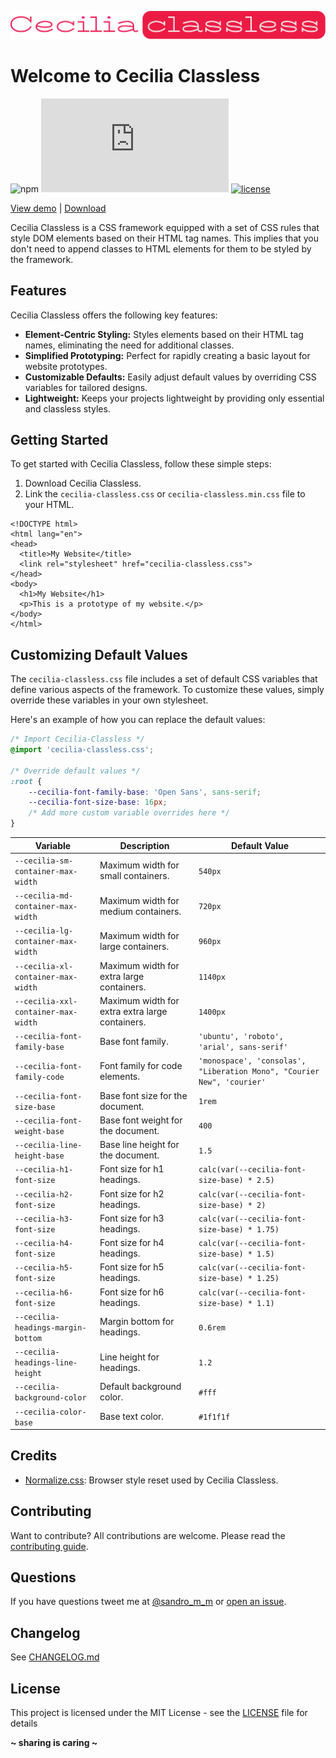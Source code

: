 ![Cecilia Classless](docs/assets/logo-cecilia-classless.svg)

# Welcome to Cecilia Classless

![npm](https://img.shields.io/npm/v/cecilia-classless?color=%230374B4)
![gzip size](https://img.badgesize.io/SandroMiguel/cecilia-classless/master/dist/cecilia-classless.min.css?compression=gzip&color=blue)
[![license](https://img.shields.io/badge/License-MIT-blue.svg?style=flat)](LICENSE)

[View demo](https://sandromiguel.github.io/cecilia-classless) | [Download](https://github.com/SandroMiguel/cecilia-classless/releases/latest)

Cecilia Classless is a CSS framework equipped with a set of CSS rules that style DOM elements based on their HTML tag names. This implies that you don't need to append classes to HTML elements for them to be styled by the framework.

## Features

Cecilia Classless offers the following key features:

-   **Element-Centric Styling:** Styles elements based on their HTML tag names, eliminating the need for additional classes.
-   **Simplified Prototyping:** Perfect for rapidly creating a basic layout for website prototypes.
-   **Customizable Defaults:** Easily adjust default values by overriding CSS variables for tailored designs.
-   **Lightweight:** Keeps your projects lightweight by providing only essential and classless styles.

## Getting Started

To get started with Cecilia Classless, follow these simple steps:

1. Download Cecilia Classless.
2. Link the `cecilia-classless.css` or `cecilia-classless.min.css` file to your HTML.

```
<!DOCTYPE html>
<html lang="en">
<head>
  <title>My Website</title>
  <link rel="stylesheet" href="cecilia-classless.css">
</head>
<body>
  <h1>My Website</h1>
  <p>This is a prototype of my website.</p>
</body>
</html>
```

## Customizing Default Values

The `cecilia-classless.css` file includes a set of default CSS variables that define various aspects of the framework. To customize these values, simply override these variables in your own stylesheet.

Here's an example of how you can replace the default values:

```css
/* Import Cecilia-Classless */
@import 'cecilia-classless.css';

/* Override default values */
:root {
    --cecilia-font-family-base: 'Open Sans', sans-serif;
    --cecilia-font-size-base: 16px;
    /* Add more custom variable overrides here */
}
```

| Variable                            | Description                                     | Default Value                                                          |
| ----------------------------------- | ----------------------------------------------- | ---------------------------------------------------------------------- |
| `--cecilia-sm-container-max-width`  | Maximum width for small containers.             | `540px`                                                                |
| `--cecilia-md-container-max-width`  | Maximum width for medium containers.            | `720px`                                                                |
| `--cecilia-lg-container-max-width`  | Maximum width for large containers.             | `960px`                                                                |
| `--cecilia-xl-container-max-width`  | Maximum width for extra large containers.       | `1140px`                                                               |
| `--cecilia-xxl-container-max-width` | Maximum width for extra extra large containers. | `1400px`                                                               |
| `--cecilia-font-family-base`        | Base font family.                               | `'ubuntu', 'roboto', 'arial', sans-serif'`                             |
| `--cecilia-font-family-code`        | Font family for code elements.                  | `'monospace', 'consolas', "Liberation Mono", "Courier New", 'courier'` |
| `--cecilia-font-size-base`          | Base font size for the document.                | `1rem`                                                                 |
| `--cecilia-font-weight-base`        | Base font weight for the document.              | `400`                                                                  |
| `--cecilia-line-height-base`        | Base line height for the document.              | `1.5`                                                                  |
| `--cecilia-h1-font-size`            | Font size for h1 headings.                      | `calc(var(--cecilia-font-size-base) * 2.5)`                            |
| `--cecilia-h2-font-size`            | Font size for h2 headings.                      | `calc(var(--cecilia-font-size-base) * 2)`                              |
| `--cecilia-h3-font-size`            | Font size for h3 headings.                      | `calc(var(--cecilia-font-size-base) * 1.75)`                           |
| `--cecilia-h4-font-size`            | Font size for h4 headings.                      | `calc(var(--cecilia-font-size-base) * 1.5)`                            |
| `--cecilia-h5-font-size`            | Font size for h5 headings.                      | `calc(var(--cecilia-font-size-base) * 1.25)`                           |
| `--cecilia-h6-font-size`            | Font size for h6 headings.                      | `calc(var(--cecilia-font-size-base) * 1.1)`                            |
| `--cecilia-headings-margin-bottom`  | Margin bottom for headings.                     | `0.6rem`                                                               |
| `--cecilia-headings-line-height`    | Line height for headings.                       | `1.2`                                                                  |
| `--cecilia-background-color`        | Default background color.                       | `#fff`                                                                 |
| `--cecilia-color-base`              | Base text color.                                | `#1f1f1f`                                                              |

## Credits

-   [Normalize.css](https://necolas.github.io/normalize.css/): Browser style reset used by Cecilia Classless.

## Contributing

Want to contribute? All contributions are welcome. Please read the [contributing guide](CONTRIBUTING.md).

## Questions

If you have questions tweet me at [@sandro_m_m](https://twitter.com/sandro_m_m) or [open an issue](../../issues/new).

## Changelog

See [CHANGELOG.md](CHANGELOG.md)

## License

This project is licensed under the MIT License - see the [LICENSE](LICENSE) file for details

**~ sharing is caring ~**
